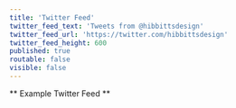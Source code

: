 ```yaml
---
title: 'Twitter Feed'
twitter_feed_text: 'Tweets from @hibbittsdesign'
twitter_feed_url: 'https://twitter.com/hibbittsdesign'
twitter_feed_height: 600
published: true
routable: false
visible: false
---
```


** Example Twitter Feed **
